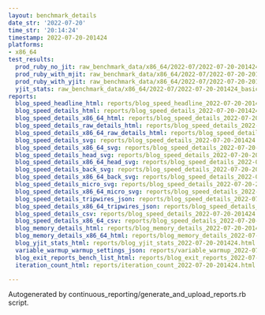 ```yaml
---
layout: benchmark_details
date_str: '2022-07-20'
time_str: '20:14:24'
timestamp: 2022-07-20-201424
platforms:
- x86_64
test_results:
  prod_ruby_no_jit: raw_benchmark_data/x86_64/2022-07/2022-07-20-201424_basic_benchmark_prod_ruby_no_jit.json
  prod_ruby_with_mjit: raw_benchmark_data/x86_64/2022-07/2022-07-20-201424_basic_benchmark_prod_ruby_with_mjit.json
  prod_ruby_with_yjit: raw_benchmark_data/x86_64/2022-07/2022-07-20-201424_basic_benchmark_prod_ruby_with_yjit.json
  yjit_stats: raw_benchmark_data/x86_64/2022-07/2022-07-20-201424_basic_benchmark_yjit_stats.json
reports:
  blog_speed_headline_html: reports/blog_speed_headline_2022-07-20-201424.html
  blog_speed_details_html: reports/blog_speed_details_2022-07-20-201424.html
  blog_speed_details_x86_64_html: reports/blog_speed_details_2022-07-20-201424.x86_64.html
  blog_speed_details_raw_details_html: reports/blog_speed_details_2022-07-20-201424.raw_details.html
  blog_speed_details_x86_64_raw_details_html: reports/blog_speed_details_2022-07-20-201424.x86_64.raw_details.html
  blog_speed_details_svg: reports/blog_speed_details_2022-07-20-201424.svg
  blog_speed_details_x86_64_svg: reports/blog_speed_details_2022-07-20-201424.x86_64.svg
  blog_speed_details_head_svg: reports/blog_speed_details_2022-07-20-201424.head.svg
  blog_speed_details_x86_64_head_svg: reports/blog_speed_details_2022-07-20-201424.x86_64.head.svg
  blog_speed_details_back_svg: reports/blog_speed_details_2022-07-20-201424.back.svg
  blog_speed_details_x86_64_back_svg: reports/blog_speed_details_2022-07-20-201424.x86_64.back.svg
  blog_speed_details_micro_svg: reports/blog_speed_details_2022-07-20-201424.micro.svg
  blog_speed_details_x86_64_micro_svg: reports/blog_speed_details_2022-07-20-201424.x86_64.micro.svg
  blog_speed_details_tripwires_json: reports/blog_speed_details_2022-07-20-201424.tripwires.json
  blog_speed_details_x86_64_tripwires_json: reports/blog_speed_details_2022-07-20-201424.x86_64.tripwires.json
  blog_speed_details_csv: reports/blog_speed_details_2022-07-20-201424.csv
  blog_speed_details_x86_64_csv: reports/blog_speed_details_2022-07-20-201424.x86_64.csv
  blog_memory_details_html: reports/blog_memory_details_2022-07-20-201424.html
  blog_memory_details_x86_64_html: reports/blog_memory_details_2022-07-20-201424.x86_64.html
  blog_yjit_stats_html: reports/blog_yjit_stats_2022-07-20-201424.html
  variable_warmup_warmup_settings_json: reports/variable_warmup_2022-07-20-201424.warmup_settings.json
  blog_exit_reports_bench_list_html: reports/blog_exit_reports_2022-07-20-201424.bench_list.html
  iteration_count_html: reports/iteration_count_2022-07-20-201424.html

---
```

Autogenerated by continuous_reporting/generate_and_upload_reports.rb script.
